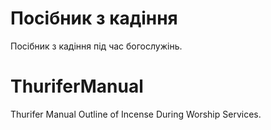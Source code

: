 # Посібник з кадіння
Посібник з кадіння під час богослужінь.

# ThuriferManual
Thurifer Manual Outline of Incense During Worship Services.
